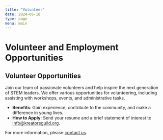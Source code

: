 ```yaml
---
title: "Volunteer"
date: 2024-06-18
type: page
menu: main
---
```


# Volunteer and Employment Opportunities

## Volunteer Opportunities
Join our team of passionate volunteers and help inspire the next generation of STEM leaders. We offer various opportunities for volunteering, including assisting with workshops, events, and administrative tasks.

- **Benefits**: Gain experience, contribute to the community, and make a difference in young lives.
- **How to Apply**: Send your resume and a brief statement of interest to [info@kreatorsguild.org](mailto:info@kreatorsguild.org).

<!-- ## Employment Opportunities
We are always looking for dedicated professionals to join our team. Check back regularly for open positions in STEM education, event coordination, and administration.

- **Current Openings**: None at this time
- **How to Apply**: Send your resume and cover letter to [info@kreatorsguild.org](mailto:info@kreatorsguild.org). -->

For more information, please [contact us](mailto:info@kreatorsguild.org).
